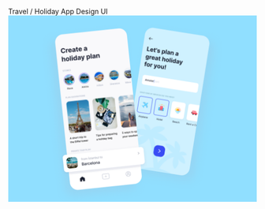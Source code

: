 Travel / Holiday App Design UI
<img src='https://github.com/gulmensedat/travelappui/blob/master/screenshot/Dribbble.png'>
